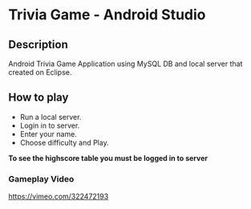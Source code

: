 # Trivia Game - Android Studio
## Description
Android Trivia Game Application using MySQL DB and local server that created on Eclipse.
## How to play
* Run a local server.
* Login in to server.
* Enter your name.
* Choose difficulty and Play.

__To see the highscore table you must be logged in to server__

### Gameplay Video
https://vimeo.com/322472193
